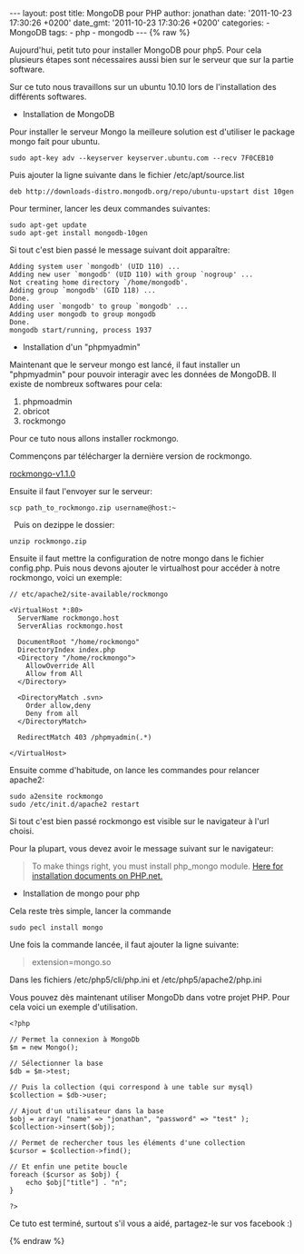 --- layout: post title: MongoDB pour PHP author: jonathan date:
'2011-10-23 17:30:26 +0200' date\_gmt: '2011-10-23 17:30:26 +0200'
categories: - MongoDB tags: - php - mongodb --- {% raw %}

Aujourd'hui, petit tuto pour installer MongoDB pour php5. Pour cela
plusieurs étapes sont nécessaires aussi bien sur le serveur que sur la
partie software.

Sur ce tuto nous travaillons sur un ubuntu 10.10 lors de l'installation
des différents softwares.

-   Installation de MongoDB

<div>

Pour installer le serveur Mongo la meilleure solution est d'utiliser le
package mongo fait pour ubuntu.

</div>

<div>

``` {.brush: .shell; .gutter: .true}
sudo apt-key adv --keyserver keyserver.ubuntu.com --recv 7F0CEB10
```

</div>

<div>

Puis ajouter la ligne suivante dans le fichier /etc/apt/source.list

</div>

<div>

``` {.brush: .shell; .gutter: .false}
deb http://downloads-distro.mongodb.org/repo/ubuntu-upstart dist 10gen
```

</div>

<div>

Pour terminer, lancer les deux commandes suivantes:

</div>

<div>

``` {.brush: .shell; .gutter: .true}
sudo apt-get update
sudo apt-get install mongodb-10gen
```

</div>

<div>

Si tout c'est bien passé le message suivant doit apparaître:

</div>

<div>

``` {.brush: .shell; .gutter: .true}
Adding system user `mongodb' (UID 110) ...
Adding new user `mongodb' (UID 110) with group `nogroup' ...
Not creating home directory `/home/mongodb'.
Adding group `mongodb' (GID 118) ...
Done.
Adding user `mongodb' to group `mongodb' ...
Adding user mongodb to group mongodb
Done.
mongodb start/running, process 1937
```

</div>

-   Installation d'un "phpmyadmin"

Maintenant que le serveur mongo est lancé, il faut installer un
"phpmyadmin" pour pouvoir interagir avec les données de MongoDB. Il
existe de nombreux softwares pour cela:

1.  phpmoadmin
2.  obricot
3.  rockmongo

<div>

Pour ce tuto nous allons installer rockmongo.

</div>

<div>

Commençons par télécharger la dernière version de rockmongo.

</div>

<div>

[rockmongo-v1.1.0](http://clycks.fr/wp-content/uploads/2011/10/rockmongo-v1.1.0.zip)

</div>

<div>

Ensuite il faut l'envoyer sur le serveur:

</div>

<div>

``` {.brush: .shell; .gutter: .true}
scp path_to_rockmongo.zip username@host:~
```

</div>

<div>

  Puis on dezippe le dossier:

</div>

<div>

``` {.brush: .shell; .gutter: .true}
unzip rockmongo.zip
```

</div>

<div>

Ensuite il faut mettre la configuration de notre mongo dans le fichier
config.php. Puis nous devons ajouter le virtualhost pour accéder à notre
rockmongo, voici un exemple:

``` {.lang:default .decode:true .brush: .shell; .gutter: .true}
// etc/apache2/site-available/rockmongo

<VirtualHost *:80>
  ServerName rockmongo.host
  ServerAlias rockmongo.host

  DocumentRoot "/home/rockmongo"
  DirectoryIndex index.php
  <Directory "/home/rockmongo">
    AllowOverride All
    Allow from All
  </Directory>

  <DirectoryMatch .svn>
    Order allow,deny
    Deny from all
  </DirectoryMatch>

  RedirectMatch 403 /phpmyadmin(.*)

</VirtualHost>
```

</div>

<div>

Ensuite comme d'habitude, on lance les commandes pour relancer apache2:

</div>

<div>

``` {.brush: .shell; .gutter: .true}
sudo a2ensite rockmongo
sudo /etc/init.d/apache2 restart
```

</div>

<div>

Si tout c'est bien passé rockmongo est visible sur le navigateur à l'url
choisi.

</div>

<div>

Pour la plupart, vous devez avoir le message suivant sur le navigateur:

</div>

> <div>
>
> To make things right, you must install php\_mongo module. [Here for
> installation documents on
> PHP.net.](http://www.php.net/manual/en/mongo.installation.php)
>
> </div>

<div>

-   Installation de mongo pour php

</div>

<div>

Cela reste très simple, lancer la commande

</div>

<div>

``` {.brush: .shell; .gutter: .true}
sudo pecl install mongo
```

</div>

<div>

Une fois la commande lancée, il faut ajouter la ligne suivante:

</div>

> <div>
>
> extension=mongo.so
>
> </div>

<div>

Dans les fichiers /etc/php5/cli/php.ini et /etc/php5/apache2/php.ini

</div>

<div>

Vous pouvez dès maintenant utiliser MongoDb dans votre projet PHP. Pour
cela voici un exemple d'utilisation.

</div>

<div>

``` {.lang:php .decode:true .brush: .php; .gutter: .true}
<?php

// Permet la connexion à MongoDb
$m = new Mongo();

// Sélectionner la base
$db = $m->test;

// Puis la collection (qui correspond à une table sur mysql)
$collection = $db->user;

// Ajout d'un utilisateur dans la base
$obj = array( "name" => "jonathan", "password" => "test" );
$collection->insert($obj);

// Permet de rechercher tous les éléments d'une collection
$cursor = $collection->find();

// Et enfin une petite boucle
foreach ($cursor as $obj) {
    echo $obj["title"] . "n";
}

?>
```

</div>

<div>

Ce tuto est terminé, surtout s'il vous a aidé, partagez-le sur vos
facebook :)

</div>

{% endraw %}

